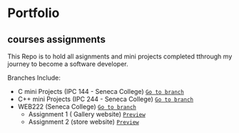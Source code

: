 # Portfolio

## courses assignments
  This Repo is to hold all asignments and mini projects completed tthrough my journey to become a software developer.
  
  Branches Include:
  * C mini Projects (IPC 144 - Seneca College) [`Go to branch`](https://github.com/louisan42/Portfolio/tree/CminiProjects)
  * C++ mini Projects (IPC 244 - Seneca College) [`Go to branch`](https://github.com/louisan42/Portfolio/tree/C%2B%2BminiProjects)
  * WEB222 (Seneca College) [`Go to branch`](https://github.com/louisan42/Portfolio/tree/A1-gallery)
    * Assignment 1 ( Gallery website)  [`Preview`](https://louisan42.github.io/Portfolio/web222/assignment-1/index.html)
    * Assignment 2 (store website)  [`Preview`](https://louisan42.github.io/Portfolio/web222/assignment-2/index.html)
  
